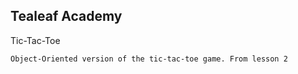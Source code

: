 ## Tealeaf Academy

Tic-Tac-Toe

    Object-Oriented version of the tic-tac-toe game. From lesson 2

